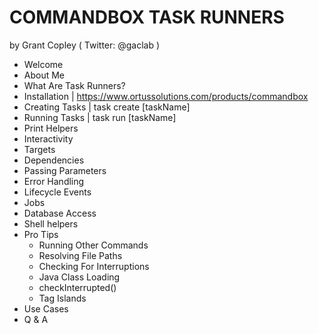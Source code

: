 # COMMANDBOX TASK RUNNERS
by Grant Copley ( Twitter: @gaclab )

- Welcome
- About Me
- What Are Task Runners?
- Installation          | https://www.ortussolutions.com/products/commandbox
- Creating Tasks        | task create [taskName]
- Running Tasks         | task run [taskName]
- Print Helpers
- Interactivity         
- Targets
- Dependencies
- Passing Parameters
- Error Handling
- Lifecycle Events
- Jobs
- Database Access
- Shell helpers
- Pro Tips
    - Running Other Commands
    - Resolving File Paths
    - Checking For Interruptions
    - Java Class Loading
    - checkInterrupted()
    - Tag Islands
- Use Cases
- Q & A




